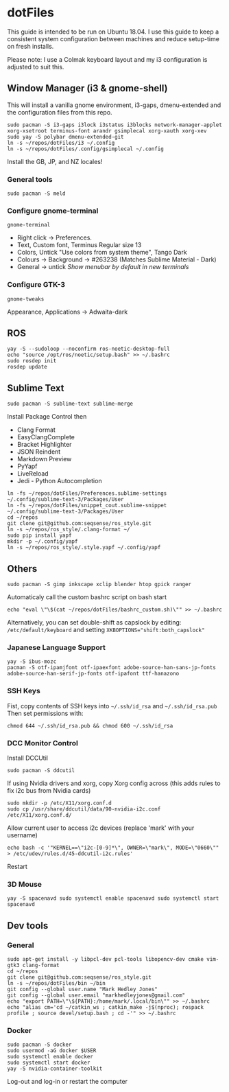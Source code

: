 # dotFiles

This guide is intended to be run on Ubuntu 18.04.
I use this guide to keep a consistent system configuration between machines and reduce setup-time on fresh installs.

Please note: I use a Colmak keyboard layout and my i3 configuration is adjusted to suit this. 

## Window Manager (i3 & gnome-shell)
This will install a vanilla gnome environment, i3-gaps, dmenu-extended and the configuration files from this repo.
```
sudo pacman -S i3-gaps i3lock i3status i3blocks network-manager-applet xorg-xsetroot terminus-font arandr gsimplecal xorg-xauth xorg-xev
sudo yay -S polybar dmenu-extended-git
ln -s ~/repos/dotFiles/i3 ~/.config
ln -s ~/repos/dotFiles/.config/gsimplecal ~/.config
```

Install the GB, JP, and NZ locales!

### General tools
```
sudo pacman -S meld

```


### Configure gnome-terminal

```gnome-terminal```

* Right click -> Preferences.
* Text, Custom font, Terminus Regular size 13
* Colors, Untick "Use colors from system theme", Tango Dark
* Colours -> Background -> #263238 (Matches Sublime Material - Dark)
* General -> untick *Show menubar by default in new terminals*


### Configure GTK-3
```
gnome-tweaks
```
Appearance, Applications -> Adwaita-dark

## ROS
```
yay -S --sudoloop --noconfirm ros-noetic-desktop-full
echo "source /opt/ros/noetic/setup.bash" >> ~/.bashrc
sudo rosdep init
rosdep update
```

## Sublime Text
```
sudo pacman -S sublime-text sublime-merge
```
Install Package Control then
* Clang Format
* EasyClangComplete
* Bracket Highlighter
* JSON Reindent
* Markdown Preview
* PyYapf
* LiveReload
* Jedi - Python Autocompletion
```
ln -fs ~/repos/dotFiles/Preferences.sublime-settings ~/.config/sublime-text-3/Packages/User
ln -fs ~/repos/dotFiles/snippet_cout.sublime-snippet ~/.config/sublime-text-3/Packages/User
cd ~/repos
git clone git@github.com:seqsense/ros_style.git
ln -s ~/repos/ros_style/.clang-format ~/
sudo pip install yapf
mkdir -p ~/.config/yapf
ln -s ~/repos/ros_style/.style.yapf ~/.config/yapf

```

## Others
```
sudo pacman -S gimp inkscape xclip blender htop gpick ranger
```
Automaticaly call the custom bashrc script on bash start

    echo "eval \"\$(cat ~/repos/dotFiles/bashrc_custom.sh)\"" >> ~/.bashrc

Alternatively, you can set double-shift as capslock by editing:
`/etc/default/keyboard` and setting `XKBOPTIONS="shift:both_capslock"`

### Japanese Language Support

```
yay -S ibus-mozc 
pacman -S otf-ipamjfont otf-ipaexfont adobe-source-han-sans-jp-fonts adobe-source-han-serif-jp-fonts otf-ipafont ttf-hanazono
```

### SSH Keys
Fist, copy contents of SSH keys into `~/.ssh/id_rsa` and `~/.ssh/id_rsa.pub`
Then set permissions with:
```
chmod 644 ~/.ssh/id_rsa.pub && chmod 600 ~/.ssh/id_rsa
```

### DCC Monitor Control
Install DCCUtil

    sudo pacman -S ddcutil

If using Nvidia drivers and xorg, copy Xorg config across (this adds rules to fix i2c bus from Nvidia cards)
    
    sudo mkdir -p /etc/X11/xorg.conf.d
    sudo cp /usr/share/ddcutil/data/90-nvidia-i2c.conf /etc/X11/xorg.conf.d/

Allow current user to access i2c devices (replace 'mark' with your username)

    echo bash -c '"KERNEL==\"i2c-[0-9]*\", OWNER=\"mark\", MODE=\"0660\"" > /etc/udev/rules.d/45-ddcutil-i2c.rules'

Restart


### 3D Mouse
`
   yay -S spacenavd
   sudo systemctl enable spacenavd
   sudo systemctl start spacenavd
`

## Dev tools
### General
```
sudo apt-get install -y libpcl-dev pcl-tools libopencv-dev cmake vim-gtk3 clang-format
cd ~/repos
git clone git@github.com:seqsense/ros_style.git
ln -s ~/repos/dotFiles/bin ~/bin
git config --global user.name "Mark Hedley Jones"
git config --global user.email "markhedleyjones@gmail.com"
echo "export PATH=\"\${PATH}:/home/mark/.local/bin\"" >> ~/.bashrc
echo "alias cm='cd ~/catkin_ws ; catkin_make -j$(nproc); rospack profile ; source devel/setup.bash ; cd -'" >> ~/.bashrc
```


### Docker
```
sudo pacman -S docker
sudo usermod -aG docker $USER
sudo systemctl enable docker
sudo systemctl start docker
yay -S nvidia-container-toolkit
```
Log-out and log-in or restart the computer
